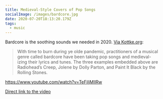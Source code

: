 ```yaml
---
title: Medieval-Style Covers of Pop Songs
socialImage: /images/bardcore.jpg
date: 2020-07-20T18:13:20.179Z
tags:
  - music
---
```

Bardcore is the soothing sounds we needed in 2020. [Via Kottke.org](https://kottke.org/20/07/bardcore-medieval-style-covers-of-pop-songs):

> With time to burn during ye olde pandemic, practitioners of a musical genre called bardcore have been taking pop songs and medieval-izing their lyrics and tunes. The three examples embedded above are Radiohead’s Creep, Jolene by Dolly Parton, and Paint It Black by the Rolling Stones.


https://www.youtube.com/watch?v=TeFiIjMIlRw

[Direct link to the video](https://www.youtube.com/watch?v=TeFiIjMIlRw)